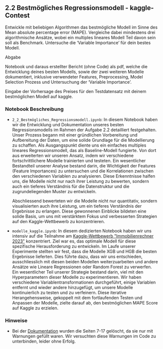## 2.2 Bestmögliches Regressionsmodell - kaggle-Contest

Entwickle mit beliebigen Algorithmen das bestmögliche Modell im Sinne des Mean absolute percentage error (MAPE). Vergleiche dabei mindestens drei algorithmische Ansätze, wobei ein multiples lineares Modell Teil davon sein soll als Benchmark. Untersuche die ‘Variable Importance’ für dein bestes Modell.

Abgabe

Notebook und daraus erstellter Bericht (ohne Code) als pdf, welche die Entwicklung deines besten Modells, sowie der zwei weiteren Modelle dokumentiert, inklusive verwendeter Features, Preprocessing, Model Selection Prozess und Untersuchung der ‘Variable Importance’.

Eingabe der Vorhersage des Preises für den Testdatensatz mit deinem bestmöglichen Modell auf kaggle.

### Notebook Beschreibung

- `2_2_Bestmögliches_Regressionsmodell.ipynb`: In diesem Notebook haben wir die Entwicklung und Dokumentation unseres besten Regressionsmodells im Rahmen der Aufgabe 2.2 detailliert festgehalten. Unser Prozess begann mit einer gründlichen Vorbereitung und Aufbereitung der Daten, um eine solide Grundlage für die Modellierung zu schaffen. Als Ausgangspunkt diente uns ein einfaches multiples lineares Regressionsmodell, das als Baseline-Modell fungierte. Von dort aus erweiterten wir unseren Ansatz, indem wir verschiedene fortschrittlichere Modelle trainierten und testeten. Ein wesentlicher Bestandteil unserer Analyse bestand darin, die Wichtigkeit der Features (Feature Importances) zu untersuchen und die Korrelationen zwischen den verschiedenen Variablen zu analysieren. Diese Erkenntnisse halfen uns, die Modelle nicht nur nach ihrer Leistung zu bewerten, sondern auch ein tieferes Verständnis für die Datenstruktur und die zugrundeliegenden Muster zu entwickeln.

  Abschliessend bewerteten wir die Modelle nicht nur quantitativ, sondern visualisierten auch ihre Leistung, um ein tieferes Verständnis der Ergebnisse zu erlangen. Diese gewonnenen Einblicke bildeten eine solide Basis, um uns mit verstärktem Fokus und verbesserten Strategien auf den Kaggle-Wettbewerb zu konzentrieren.

- `modelle_kaggle.ipynb`: In diesem dedizierten Notebook haben wir uns intensiv auf die Teilnahme am [Kaggle-Wettbewerb "Immobilienrechner 2023"](https://www.kaggle.com/competitions/immobilienrechner-2023/overview) konzentriert. Ziel war es, das optimale Modell für diese spezifische Herausforderung zu entwickeln. Im Laufe unserer Experimente stellten wir fest, dass die Modelle XGB und HGB die besten Ergebnisse lieferten. Dies führte dazu, dass wir uns entschieden, ausschliesslich mit diesen beiden Modellen weiterzuarbeiten und andere Ansätze wie Lineare Regressionen oder Random Forest zu verwerfen. Ein wesentlicher Teil unserer Strategie bestand darin, viel mit den Hyperparametern dieser Modelle zu experimentieren. Wir haben verschiedene Variablentransformationen durchgeführt, einige Variablen entfernt und wieder andere hinzugefügt, um unsere Modelle kontinuierlich zu testen und zu verfeinern. Diese iterative Herangehensweise, gekoppelt mit dem fortlaufenden Testen und Anpassen der Modelle, zielte darauf ab, den bestmöglichen MAPE Score auf Kaggle zu erzielen.

### Hinweise

- Bei der [Dokumentation](https://github.com/alexschillingfhnw/cml1/blob/main/Berichte/2_Vorhersage_des_Immobilienpreises/2.2_Bestm%C3%B6gliches_Regressionsmodell_kaggle_Contest/2_2_Bestm%C3%B6gliches_Regressionsmodell.pdf) wurden die Seiten 7-17 gelöscht, da sie nur mit Warnungen gefüllt waren. Wir versuchten diese Warnungen im Code zu unterbinden, leider ohne Erfolg.
